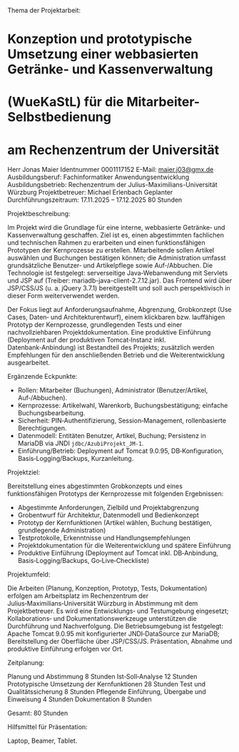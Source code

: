 Thema der Projektarbeit:

# Konzeption und prototypische Umsetzung einer webbasierten Getränke- und Kassenverwaltung

# (WueKaStL) für die Mitarbeiter-Selbstbedienung

# am Rechenzentrum der Universität


Herr Jonas Maier Identnummer 0001117152
E-Mail: maier.j03@gmx.de
Ausbildungsberuf: Fachinformatiker Anwendungsentwicklung
Ausbildungsbetrieb: Rechenzentrum der Julius-Maximilians-Universität Würzburg
Projektbetreuer: Michael Erlenbach
Geplanter Durchführungszeitraum: 17.11.2025 – 17.12.2025
80 Stunden

Projektbeschreibung:
 
 Im Projekt wird die Grundlage für eine interne, webbasierte Getränke‑ und Kassenverwaltung geschaffen.
 Ziel ist es, einen abgestimmten fachlichen und technischen Rahmen zu erarbeiten und einen
 funktionsfähigen Prototypen der Kernprozesse zu erstellen. Mitarbeitende sollen Artikel auswählen und
 Buchungen bestätigen können; die Administration umfasst grundsätzliche Benutzer‑ und Artikelpflege sowie
 Auf‑/Abbuchen. Die Technologie ist festgelegt: serverseitige Java‑Webanwendung mit Servlets und JSP auf
 (Treiber: mariadb-java-client-2.7.12.jar). Das Frontend wird über JSP/CSS/JS (u. a. jQuery 3.7.1) bereitgestellt
 und soll auch perspektivisch in dieser Form weiterverwendet werden.
 
 Der Fokus liegt auf Anforderungsaufnahme, Abgrenzung, Grobkonzept (Use Cases, Daten‑ und
 Architekturentwurf), einem klickbaren bzw. lauffähigen Prototyp der Kernprozesse, grundlegenden Tests
 und einer nachvollziehbaren Projektdokumentation. Eine produktive Einführung (Deployment auf der produktiven
 Tomcat‑Instanz inkl. Datenbank‑Anbindung) ist Bestandteil des Projekts; zusätzlich werden Empfehlungen
 für den anschließenden Betrieb und die Weiterentwicklung ausgearbeitet.
 
 Ergänzende Eckpunkte:
 - Rollen: Mitarbeiter (Buchungen), Administrator (Benutzer/Artikel, Auf‑/Abbuchen).
 - Kernprozesse: Artikelwahl, Warenkorb, Buchungsbestätigung; einfache Buchungsbearbeitung.
 - Sicherheit: PIN‑Authentifizierung, Session‑Management, rollenbasierte Berechtigungen.
 - Datenmodell: Entitäten Benutzer, Artikel, Buchung; Persistenz in MariaDB via JNDI `jdbc/AzubiProjekt_JM-1`.
 - Einführung/Betrieb: Deployment auf Tomcat 9.0.95, DB‑Konfiguration, Basis‑Logging/Backups, Kurzanleitung.

Projektziel:
 
 Bereitstellung eines abgestimmten Grobkonzepts und eines funktionsfähigen Prototyps der Kernprozesse
 mit folgenden Ergebnissen:
 - Abgestimmte Anforderungen, Zielbild und Projektabgrenzung
 - Grobentwurf für Architektur, Datenmodell und Bedienkonzept
 - Prototyp der Kernfunktionen (Artikel wählen, Buchung bestätigen, grundlegende Administration)
 - Testprotokolle, Erkenntnisse und Handlungsempfehlungen
 - Projektdokumentation für die Weiterentwicklung und spätere Einführung
 - Produktive Einführung (Deployment auf Tomcat inkl. DB‑Anbindung, Basis‑Logging/Backups, Go‑Live‑Checkliste)

Projektumfeld:
 
 Die Arbeiten (Planung, Konzeption, Prototyp, Tests, Dokumentation) erfolgen am Arbeitsplatz im
Rechenzentrum der Julius‑Maximilians‑Universität Würzburg in Abstimmung mit dem Projektbetreuer.
 Es wird eine Entwicklungs‑ und Testumgebung eingesetzt; Kollaborations‑ und Dokumentationswerkzeuge
 unterstützen die Durchführung und Nachverfolgung. Die Betriebsumgebung ist festgelegt: Apache Tomcat
 9.0.95 mit konfigurierter JNDI‑DataSource zur MariaDB; Bereitstellung der Oberfläche über JSP/CSS/JS.
 Präsentation, Abnahme und produktive Einführung erfolgen vor Ort.

Zeitplanung:

Planung und Abstimmung 8 Stunden
Ist‑Soll‑Analyse 12 Stunden
Prototypische Umsetzung der Kernfunktionen 28 Stunden
Test und Qualitätssicherung 8 Stunden
Pflegende Einführung, Übergabe und Einweisung 4 Stunden
Dokumentation 8 Stunden

Gesamt: 80 Stunden

Hilfsmittel für Präsentation:

Laptop, Beamer, Tablet.


